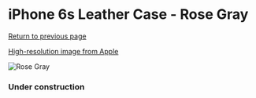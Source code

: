 # iPhone 6s Leather Case - Rose Gray

[Return to previous page](/iphone_6)

[High-resolution image from Apple](https://store.storeimages.cdn-apple.com/8756/as-images.apple.com/is/MKXV2?wid=4500&hei=4500&fmt=png)

<div style="width: 384px"><img src="/everypreview/MKXV2.png" alt="Rose Gray"></div>

### Under construction
